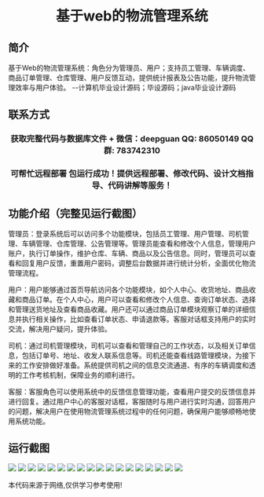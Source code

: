 <p><h1 align="center">基于web的物流管理系统</h1></p>

## 简介
基于Web的物流管理系统：角色分为管理员、用户；支持员工管理、车辆调度、商品订单管理、仓库管理、用户反馈互动，提供统计报表及公告功能，提升物流管理效率与用户体验。    --计算机毕业设计源码；毕设源码；java毕业设计源码


## 联系方式
<p><h3 align="center">获取完整代码与数据库文件 + 微信：deepguan QQ: 86050149 QQ群: 783742310</h3></p>
<p><h3 align="center">可帮忙远程部署 包运行成功！提供远程部署、修改代码、设计文档指导、代码讲解等服务！</h3></p>

## 功能介绍（完整见运行截图）
管理员：登录系统后可以访问多个功能模块，包括员工管理、用户管理、司机管理、车辆管理、仓库管理、公告管理等。管理员能查看和修改个人信息，管理用户账户，执行订单操作，维护仓库、车辆、商品以及公告信息。同时，管理员可以查看和回复用户反馈，重置用户密码，调整后台数据并进行统计分析，全面优化物流管理流程。

用户：用户能够通过首页导航访问各个功能模块，如个人中心、收货地址、商品收藏和商品订单。在个人中心，用户可以查看和修改个人信息、查询订单状态、选择和管理送货地址及查看商品收藏。用户还可以通过商品订单模块观察订单的详细信息并执行相关操作，比如查看订单状态、申请退款等。客服对话框支持用户的实时交流，解决用户疑问，提升体验。

司机：通过司机管理模块，司机可以查看和管理自己的工作状态，以及相关订单信息，包括订单号、地址、收发人联系信息等。司机还能查看线路管理模块，为接下来的工作安排做好准备。系统提供司机之间的信息交流通道、有序的车辆调度和透明的工作考核机制，保障业务的顺利进行。

客服：客服角色可以使用系统中的反馈信息管理功能，查看用户提交的反馈信息并进行回复。通过用户中心的客服对话框，客服随时与用户进行实时沟通，回答用户的问题，解决用户在使用物流管理系统过程中的任何问题，确保用户能够顺畅地使用系统功能。


## 运行截图
![](img/001.jpg)
![](img/002.jpg)
![](img/003.jpg)
![](img/004.jpg)
![](img/005.jpg)
![](img/006.jpg)
![](img/007.jpg)
![](img/008.jpg)
![](img/009.jpg)
![](img/010.jpg)
![](img/011.jpg)
![](img/012.jpg)
![](img/013.jpg)
![](img/014.jpg)
![](img/015.jpg)
![](img/016.jpg)
![](img/017.jpg)
![](img/018.jpg)

<p>本代码来源于网络,仅供学习参考使用!</p>
